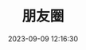 ---
title: 朋友圈
date: 2023-09-09 12:16:30
comments: false
aside: false
top_img: false
type: "fcircle"
---